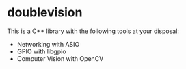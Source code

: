 # doublevision

This is a C++ library with the following tools at your disposal:

- Networking with ASIO
- GPIO with libgpio
- Computer Vision with OpenCV

